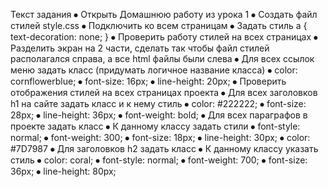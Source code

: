 Текст задания 
⦁	Открыть Домашнюю работу из урока 1 
⦁	Создать файл стилей style.css
⦁	Подключить ко всем страницам
⦁	Задать стиль
a {
   text-decoration: none;
}
⦁	Проверить работу стилей на всех страницах
⦁	Разделить экран на 2 части, сделать так чтобы файл стилей располагался справа, а все html файлы были слева
⦁	Для всех ссылок меню задать класс (придумать логичное название класса)
⦁	    color: cornflowerblue;
⦁	    font-size: 16px;
⦁	    line-height: 20px;
⦁	Проверить отображения стилей на всех страницах проекта
⦁	Для всех заголовков h1 на сайте задать класс и к нему стиль
⦁	    color: #222222;
⦁	    font-size: 28px;
⦁	    line-height: 36px;
⦁	    font-weight: bold;
⦁	Для всех параграфов в проекте задать класс
⦁	К данному классу задать стили
⦁	    font-style: normal;
⦁	    font-weight: 300;
⦁	    font-size: 18px;
⦁	    line-height: 30px;
⦁	    color: #7D7987
⦁	Для заголовков h2 задать класс
⦁	К данному классу указать стиль 
⦁	    color: coral;
⦁	    font-style: normal;
⦁	    font-weight: 700;
⦁	    font-size: 36px;
⦁	    line-height: 80px;
